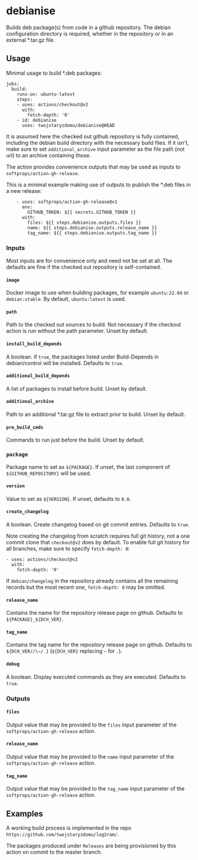 # debianise

Builds deb package(s) from code in a github repository. The debian configuration directory is required, whether in the repository or in an external *.tar.gz file.

## Usage

Minimal usage to build *.deb packages:

    jobs:
      build:
        runs-on: ubuntu-latest
        steps:
        - uses: actions/checkout@v2
          with:
            fetch-depth: '0'
        - id: debianise
          uses: twojstaryzdomu/debianise@HEAD

It is assumed here the checked out github repository is fully contained, including the debian build directory with the necessary build files. If it isn't, make sure to set `additional_archive` input parameter as the file path (not url) to an archive containing those.

The action provides convenience outputs that may be used as inputs to `softprops/action-gh-release`.

This is a minimal example making use of outputs to publish the *.deb files in a new release:

        - uses: softprops/action-gh-release@v1
          env:
            GITHUB_TOKEN: ${{ secrets.GITHUB_TOKEN }}
          with:
            files: ${{ steps.debianise.outputs.files }}
            name: ${{ steps.debianise.outputs.release_name }}
            tag_name: ${{ steps.debianise.outputs.tag_name }}

### Inputs

Most inputs are for convenience only and need not be set at all. The defaults are fine if the checked out repository is self-contained.

#### `image`

Docker image to use when building packages, for example `ubuntu:22.04` or `debian:stable`. By default, `ubuntu:latest` is used.

#### `path`

Path to the checked out sources to build. Not necessary if the checkout action is run without the path parameter. Unset by default.

#### `install_build_depends`

A boolean. if `true`, the packages listed under
Build-Depends in debian/control will be installed. Defaults to `true`.

#### `additional_build_depends`

A list of packages to install before build. Unset by default.

#### `additional_archive`

Path to an additional *.tar.gz file to extract prior to build. Unset by default.

#### `pre_build_cmds`

Commands to run just before the build. Unset by default.

### `package`

Package name to set as `${PACKAGE}`. If unset, the last component of `${GITHUB_REPOSITORY}` will be used.

#### `version`

Value to set as `${VERSION}`. If unset, defaults to `0.0`.

#### `create_changelog`

A boolean. Create changelog based on git commit entries. Defaults to `true`.

Note creating the changelog from scratch requires full git history, not a one commit clone
that `checkout@v2` does by default. To enable full git history for all branches,
make sure to specify `fetch-depth: 0`:

    - uses: actions/checkout@v2
      with:
        fetch-depth: '0'

If `debian/changelog` in the repository already contains all the remaining records
but the most recent one, `fetch-depth: 0`  may be omitted.

#### `release_name`

Contains the name for the repository release page on github. Defaults to
`${PACKAGE}_${DCH_VER}`.

#### `tag_name`

Contains the tag name for the repository release page on github. Defaults to
`${DCH_VER//\~/.}` (`${DCH_VER}` replacing `~` for `.`).

#### `debug`

A boolean. Display executed commands as they are executed. Defaults to `true`.

### Outputs

#### `files`

Output value that may be provided to the `files` input parameter of the `softprops/action-gh-release` action. 

#### `release_name`

Output value that may be provided to the `name` input parameter of the `softprops/action-gh-release` action. 

#### `tag_name`

Output value that may be provided to the `tag_name` input parameter of the `softprops/action-gh-release` action. 

## Examples

A working build process is implemented in the repo `https://github.com/twojstaryzdomu/log2ram/`.

The packages produced under `Releases` are being provisioned by this action on commit to the
master branch.
